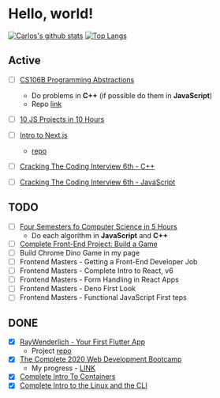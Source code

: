 # Hello, world!

[![Carlos's github stats](https://github-readme-stats.vercel.app/api?username=caestrada)](https://github.com/anuraghazra/github-readme-stats)
[![Top Langs](https://github-readme-stats.vercel.app/api/top-langs/?username=caestrada)](https://github.com/anuraghazra/github-readme-stats)


## Active
- [ ] [CS106B Programming Abstractions](http://web.stanford.edu/class/cs106b/)
  * Do problems in **C++** (if possible do them in **JavaScript**)
  * Repo [link](https://github.com/caestrada/practicing-cpp/tree/master/cs106b)
- [ ] [10 JS Projects in 10 Hours](https://www.youtube.com/watch?v=dtKciwk_si4&list=WL&index=2&t=83s)
- [ ] [Intro to Next.js](https://hendrixer.github.io/nextjs-course/)
  * [repo](https://github.com/caestrada/intro-to-nextjs)
- [ ] [Cracking The Coding Interview 6th - C++](https://github.com/caestrada/cpp-cracking-the-coding-interview-th)
- [ ] [Cracking The Coding Interview 6th - JavaScript](https://github.com/caestrada/js-cracking-the-coding-interview)




## TODO
- [ ] [Four Semesters fo Computer Science in 5 Hours](https://frontendmasters.com/courses/computer-science/)
  * Do each algorithm in **JavaScript** and **C++**
- [ ] [Complete Front-End Project: Build a Game](https://frontendmasters.com/courses/front-end-game/)
- [ ] Build Chrome Dino Game in my page
- [ ] Frontend Masters - Getting a Front-End Developer Job
- [ ] Frontend Masters - Complete Intro to React, v6
- [ ] Frontend Masters - Form Handling in React Apps
- [ ] Frontend Masters - Deno First Look
- [ ] Frontend Masters - Functional JavaScript First teps

## DONE
- [X] [RayWenderlich - Your First Flutter App](https://www.raywenderlich.com/13739693-your-first-flutter-app)
  * Project [repo](https://github.com/caestrada/rw-bullseye-app)
- [X] [The Complete 2020 Web Development Bootcamp](https://www.udemy.com/course/the-complete-web-development-bootcamp/)
  * My progress - [LINK](https://github.com/caestrada/2020-07-27_the-complete-2020-web-dev-bootcamp)
- [X] [Complete Intro To Containers](https://github.com/caestrada/complete-intro-to-containers)
- [X] [Complete Intro to the Linux and the CLI](https://github.com/caestrada/complete-into-to-linux-and-the-cli/blob/master/README.md)
